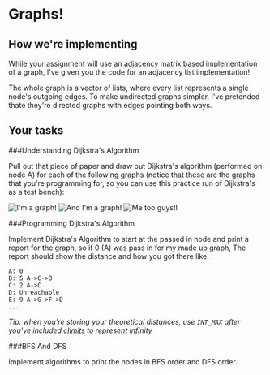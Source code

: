 Graphs!
=======

How we're implementing
----------------------
While your assignment will use an adjacency matrix based implementation of a graph, I've given you the code for an adjacency list implementation!

The whole graph is a vector of lists, where every list represents a single node's outgoing edges. To make undirected graphs simpler, I've pretended thate they're directed graphs with edges pointing both ways.

Your tasks
----------

###Understanding Dijkstra's Algorithm

Pull out that piece of paper and draw out Dijkstra's algorithm (performed on node A) for each of the following graphs (notice that these are the graphs that you're programming for, so you can use this practice run of Dijkstra's as a test bench):

![](http://i.stack.imgur.com/90Qwu.png "I'm a graph!")
![](https://www.cs.bham.ac.uk/~mdr/teaching/modules04/java2/Dijkstra.gif "And I'm a graph!")
![](http://d2vlcm61l7u1fs.cloudfront.net/media/7dc/7dcc48aa-8b7f-4492-bb95-df7c141f26b8/phpaNFvua.png "Me too guys!!")

###Programming Dijkstra's Algorithm

Implement Dijkstra's Algorithm to start at the passed in node and print
a report for the graph, so if 0 (A) was pass in for my made up graph,
The report should show the distance and how you got there like:

```
A: 0 
B: 5 A->C->B
C: 2 A->C
D: Unreachable
E: 9 A->G->F->D
...
```

*Tip: when you're storing your theoretical distances, use `INT_MAX` after you've included [climits](http://www.cplusplus.com/reference/climits/) to represent infinity*

###BFS And DFS

Implement algorithms to print the nodes in BFS order and DFS order.
